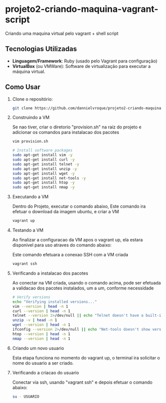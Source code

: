 # projeto2-criando-maquina-vagrant-script
Criando uma maquina virtual pelo vagrant + shell script

## Tecnologias Utilizadas
- **Linguagem/Framework**: Ruby (usado pelo Vagrant para configuração)
- **VirtualBox** (ou VMWare): Software de virtualização para executar a máquina virtual.

## Como Usar
1. Clone o repositório:

   ```bash
   git clone https://github.com/dannielvroque/projeto2-criando-maquina-vagrant-script.git

2. Construindo a VM

   Se nao tiver, criar o diretorio "provision.sh" na raiz do projeto e adicionar os comandos para instalacao dos pacotes
   
   ```bash
   vim provision.sh

   # Install software packages
   sudo apt-get install vim -y
   sudo apt-get install curl -y
   sudo apt-get install telnet -y
   sudo apt-get install unzip -y
   sudo apt-get install wget -y
   sudo apt-get install net-tools -y
   sudo apt-get install htop -y
   sudo apt-get install nmap -y

3. Executando a VM
   
   Dentro do Projeto, executar o comando abaixo, Este comando ira efetuar o download da imagem ubuntu, e criar a VM 
   
   ```bash
   vagrant up

4. Testando a VM

   Ao finalizar a configuracao da VM apos o vagrant up, ela estara disponivel para uso atraves do comando abaixo:

   Este comando efetuara a conexao SSH com a VM criada

   ```bash
   vagrant ssh

5. Verificando a instalacao dos pacotes

   Ao conectar na VM criada, usando o comando acima, pode ser efetuada a validacao dos pacotes instalados, um a um, conforme necessidade

   ```bash
   # Verify versions
   echo "Verifying installed versions..."
   vim --version | head -n 1
   curl --version | head -n 1
   telnet --version 2>/dev/null || echo "Telnet doesn't have a built-in version flag."
   unzip -v | head -n 1
   wget --version | head -n 1
   ifconfig --version 2>/dev/null || echo "Net-tools doesn't show version with this command."
   htop --version | head -n 1
   nmap --version | head -n 1 
   ```
6. Criando um novo usuario
   
   Esta etapa funciona no momento do vagrant up, o terminal ira solicitar o nome do usuario a ser criado.

6. Verificando a criacao do usuario
 
   Conectar via ssh, usando "vagrant ssh" e depois efetuar o comando abaixo:

   ```bash
   su - USUARIO
   ```
